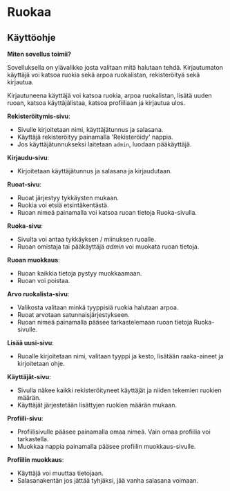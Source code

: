 # Ruokaa

## Käyttöohje

**Miten sovellus toimii?**

Sovelluksella on ylävalikko josta valitaan mitä halutaan tehdä.
Kirjautumaton käyttäjä voi katsoa ruokia sekä arpoa ruokalistan, rekisteröityä sekä kirjautua.

Kirjautuneena käyttäjä voi katsoa ruokia, arpoa ruokalistan, lisätä uuden ruoan, katsoa käyttäjälistaa, katsoa profiiliaan ja kirjautua ulos.

**Rekisteröitymis-sivu**:
- Sivulle kirjoitetaan nimi, käyttäjätunnus ja salasana.
- Käyttäjä rekisteröityy painamalla 'Rekisteröidy' nappia.
- Jos käyttäjätunnukseksi laitetaan `admin`, luodaan pääkäyttäjä.

**Kirjaudu-sivu**:
- Kirjoitetaan käyttäjätunnus ja salasana ja kirjaudutaan.

**Ruoat-sivu**:
- Ruoat järjestyy tykkäysten mukaan.
- Ruokia voi etsiä etsintäkentästä.
- Ruoan nimeä painamalla voi katsoa ruoan tietoja Ruoka-sivulla.

**Ruoka-sivu**:
- Sivulta voi antaa tykkäyksen / miinuksen ruoalle.
- Ruoan omistaja tai pääkäyttäjä *admin* voi muokata ruoan tietoja.

**Ruoan muokkaus**:
- Ruoan kaikkia tietoja pystyy muokkaamaan.
- Ruoan voi poistaa.

**Arvo ruokalista-sivu**:
- Valikosta valitaan minkä tyyppisiä ruokia halutaan arpoa.
- Ruoat arvotaan satunnaisjärjestykseen.
- Ruoan nimeä painamalla pääsee tarkastelemaan ruoan tietoja Ruoka-sivulle.

**Lisää uusi-sivu**:
- Ruoalle kirjoitetaan nimi, valitaan tyyppi ja kesto, lisätään raaka-aineet ja kirjoitetaan ohje.

**Käyttäjät-sivu**:
- Sivulla näkee kaikki rekisteröityneet käyttäjät ja niiden tekemien ruokien määrän.
- Käyttäjät järjestetään lisättyjen ruokien määrän mukaan.

**Profiili-sivu**:
- Profiilisivulle pääsee painamalla omaa nimeä. Vain omaa profiilia voi tarkastella.
- Muokkaa nappia painamalla pääsee profiilin muokkaus-sivulle.

**Profiilin muokkaus**:
- Käyttäjä voi muuttaa tietojaan.
- Salasanakentän jos jättää tyhjäksi, jää vanha salasana voimaan.